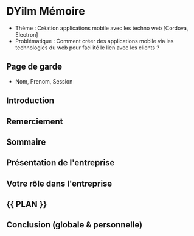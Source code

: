 # DYilm Mémoire

* Thème : Création applications mobile avec les techno web [Cordova, Electron]
* Problématique : Comment créer des applications mobile via les technologies du web pour facilité le lien avec les clients ?

## Page de garde

* Nom, Prenom, Session

## Introduction

## Remerciement

## Sommaire

## Présentation de l'entreprise

## Votre rôle dans l'entreprise

## {{ PLAN }}

## Conclusion (globale & personnelle)
